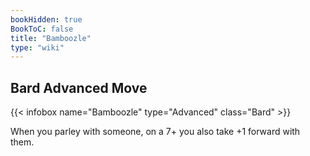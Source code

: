 ```yaml
---
bookHidden: true
BookToC: false
title: "Bamboozle"
type: "wiki"
---
```

## Bard Advanced Move
{{< infobox name="Bamboozle" type="Advanced" class="Bard" >}}

When you parley with someone, on a 7+ you also take +1 forward with them.